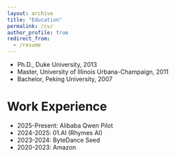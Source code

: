```yaml
---
layout: archive
title: "Education"
permalink: /cv/
author_profile: true
redirect_from:
  - /resume
---
```



- Ph.D., Duke University, 2013
- Master, University of Illinois Urbana-Champaign, 2011
- Bachelor, Peking University, 2007


Work Experience
======
- 2025-Present: Alibaba Qwen Pilot
- 2024-2025: 01.AI (Rhymes AI)
- 2023-2024: ByteDance Seed
- 2020-2023: Amazon
